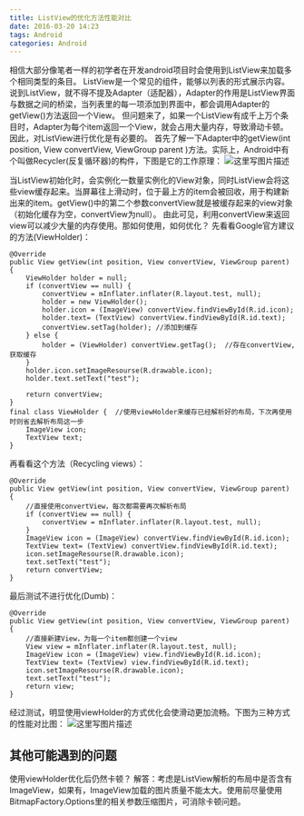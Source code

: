```yaml
---
title: ListView的优化方法性能对比
date: 2016-03-20 14:23
tags: Android
categories: Android
---
```


相信大部分像笔者一样的初学者在开发android项目时会使用到ListView来加载多个相同类型的条目。
ListView是一个常见的组件，能够以列表的形式展示内容。说到ListView，就不得不提及Adapter（适配器），Adapter的作用是ListView界面与数据之间的桥梁，当列表里的每一项添加到界面中，都会调用Adapter的getView()方法返回一个View。
但问题来了，如果一个ListView有成千上万个条目时，Adapter为每个item返回一个View，就会占用大量内存，导致滑动卡顿。因此，对ListView进行优化是有必要的。
首先了解一下Adapter中的getView(int position, View convertView, ViewGroup parent )方法。实际上，Android中有个叫做Recycler(反复循环器)的构件，下图是它的工作原理：
![这里写图片描述](http://img.blog.csdn.net/20160320134347006)
<!--more-->
当ListView初始化时，会实例化一数量实例化的View对象，同时ListView会将这些view缓存起来。当屏幕往上滑动时，位于最上方的item会被回收，用于构建新出来的item。getView()中的第二个参数convertView就是被缓存起来的view对象（初始化缓存为空，convertView为null）。
由此可见，利用convertView来返回view可以减少大量的内存使用。那如何使用，如何优化？
先看看Google官方建议的方法(ViewHolder)：
```
@Override
public View getView(int position, View convertView, ViewGroup parent) {
	ViewHolder holder = null;
	if (convertView == null) {
		convertView = mInflater.inflater(R.layout.test, null);
		holder = new ViewHolder();
		holder.icon = (ImageView) convertView.findViewById(R.id.icon);
		holder.text= (TextView) convertView.findViewById(R.id.text);
		convertView.setTag(holder); //添加到缓存
	} else {
		holder = (ViewHolder) convertView.getTag();  //存在convertView,获取缓存
	}
	holder.icon.setImageResourse(R.drawable.icon);
	holder.text.setText("test");
	
	return convertView;
}
final class ViewHolder {  //使用viewHolder来缓存已经解析好的布局，下次再使用时则省去解析布局这一步
	ImageView icon;
	TextView text;
}
```
再看看这个方法（Recycling views）：

```
@Override
public View getView(int position, View convertView, ViewGroup parent) {
	//直接使用convertView，每次都需要再次解析布局
	if (convertView == null) {
		convertView = mInflater.inflater(R.layout.test, null);
	}
	ImageView icon = (ImageView) convertView.findViewById(R.id.icon);
	TextView text= (TextView) convertView.findViewById(R.id.text);
	icon.setImageResourse(R.drawable.icon);
	text.setText("test");
	return convertView; 
}
```
最后测试不进行优化(Dumb)：

```
@Override
public View getView(int position, View convertView, ViewGroup parent) {
	//直接新建View，为每一个item都创建一个view
	View view = mInflater.inflater(R.layout.test, null);
	ImageView icon = (ImageView) view.findViewById(R.id.icon);
	TextView text= (TextView) view.findViewById(R.id.text);
	icon.setImageResourse(R.drawable.icon);
	text.setText("test");
	return view;
}
```
经过测试，明显使用viewHolder的方式优化会使滑动更加流畅。下图为三种方式的性能对比图：
![这里写图片描述](http://img.blog.csdn.net/20160320141907168)

## 其他可能遇到的问题 ##
使用viewHolder优化后仍然卡顿？
解答：考虑是ListView解析的布局中是否含有ImageView，如果有，ImageView加载的图片质量不能太大。使用前尽量使用BitmapFactory.Options里的相关参数压缩图片，可消除卡顿问题。